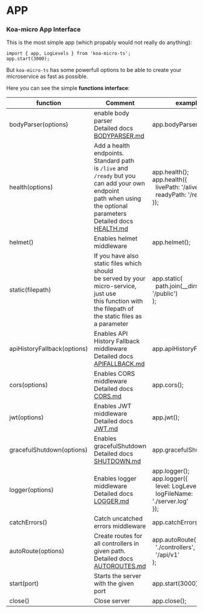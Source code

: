 # APP

### Koa-micro App Interface

This is the most simple app (which propably would not really do anything):

```
import { app, LogLevels } from 'koa-micro-ts';
app.start(3000);
```

But `koa-micro-ts` has some powerfull options to be able to create your microservice as fast as possible.

Here you can see the simple __functions interface__:

| function | Comment | example |
|---------|---------|---------|
| bodyParser(options) | enable body parser <br>Detailed docs [BODYPARSER.md](BODYPARSER.md) | app.bodyParser();|
| health(options) | Add a health endpoints. Standard path<br>is `/live` and `/ready` but you can add your own endpoint<br> path when using the optional parameters<br>Detailed docs [HEALTH.md](HEALTH.md) | app.health();<br> app.health({<br>&nbsp;&nbsp;livePath: '/alive'<br>&nbsp;&nbsp;readyPath: '/ready'<br>}); |
| helmet() | Enables helmet middleware | app.helmet(); |
| static(filepath) | If you have also static files which should<br>be served by your micro-service, just use<br>this function with the filepath of<br>the static files as a parameter | app.static(<br>&nbsp;&nbsp;path.join(__dirname, '/public')<br>); |
| apiHistoryFallback(options) | Enables API History Fallback middleware<br>Detailed docs [APIFALLBACK.md](APIFALLBACK.md) | app.apiHistoryFallback(); |
| cors(options) | Enables CORS middleware<br>Detailed docs [CORS.md](CORS.md) | app.cors(); |
| jwt(options) | Enables JWT middleware<br>Detailed docs [JWT.md](JWT.md) | app.jwt(); |
| gracefulShutdown(options) | Enables gracefulShutdown<br>Detailed docs [SHUTDOWN.md](SHUTDOWN.md) | app.gracefulShutdown(); |
| logger(options) | Enables logger middleware<br>Detailed docs [LOGGER.md](LOGGER.md) | app.logger();<br>app.logger({<br>&nbsp;&nbsp;level: LogLevels.warn,<br>&nbsp;&nbsp;logFileName: './server.log'<br>});|
| catchErrors() | Catch uncatched errors middleware | app.catchErrors(); |
| autoRoute(options) | Create routes for all controllers in<br>given path.<br>Detailed docs [AUTOROUTES.md](AUTOROUTES.md) | app.autoRoute(<br>&nbsp;&nbsp;'./controllers',<br>&nbsp;&nbsp;'/api/v1'<br>); |
| start(port) | Starts the server with the given port | app.start(3000); |
| close() | Close server | app.close(); |


